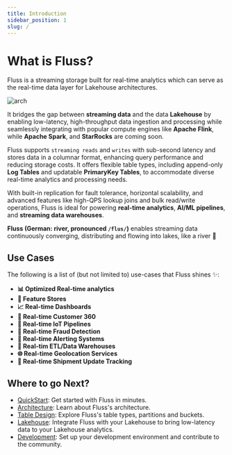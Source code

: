 ```yaml
---
title: Introduction
sidebar_position: 1
slug: /
---
```


<!--
 Licensed to the Apache Software Foundation (ASF) under one
 or more contributor license agreements.  See the NOTICE file
 distributed with this work for additional information
 regarding copyright ownership.  The ASF licenses this file
 to you under the Apache License, Version 2.0 (the
 "License"); you may not use this file except in compliance
 with the License.  You may obtain a copy of the License at

      http://www.apache.org/licenses/LICENSE-2.0

 Unless required by applicable law or agreed to in writing, software
 distributed under the License is distributed on an "AS IS" BASIS,
 WITHOUT WARRANTIES OR CONDITIONS OF ANY KIND, either express or implied.
 See the License for the specific language governing permissions and
 limitations under the License.
-->

# What is Fluss?

Fluss is a streaming storage built for real-time analytics which can serve as the real-time data layer for Lakehouse architectures.

![arch](/img/fluss.png)

It bridges the gap between **streaming data** and the data **Lakehouse** by enabling low-latency, high-throughput data ingestion and processing while seamlessly integrating with popular compute engines like **Apache Flink**, while **Apache Spark**, and **StarRocks** are coming soon.

Fluss supports `streaming reads` and `writes` with sub-second latency and stores data in a columnar format, enhancing query performance and reducing storage costs. 
It offers flexible table types, including append-only **Log Tables** and updatable **PrimaryKey Tables**, to accommodate diverse real-time analytics and processing needs.

With built-in replication for fault tolerance, horizontal scalability, and advanced features like high-QPS lookup joins and bulk read/write operations, Fluss is ideal for powering **real-time analytics**, **AI/ML pipelines**, and **streaming data warehouses**. 

**Fluss (German: river, pronounced `/flus/`)** enables streaming data continuously converging, distributing and flowing into lakes, like a river 🌊

## Use Cases
The following is a list of (but not limited to) use-cases that Fluss shines ✨:
* **📊 Optimized Real-time analytics**
* **🔧 Feature Stores**
* **📈 Real-time Dashboards**
* **🧍 Real-time Customer 360**
* **📡 Real-time IoT Pipelines**
* **🚓 Real-time Fraud Detection**
* **🚨 Real-time Alerting Systems**
* **💫 Real-tim ETL/Data Warehouses**
* **🌐 Real-time Geolocation Services**
* **🚚 Real-time Shipment Update Tracking**

## Where to go Next?

- [QuickStart](quickstart/flink.md): Get started with Fluss in minutes.
- [Architecture](concepts/architecture.md): Learn about Fluss's architecture.
- [Table Design](table-design/overview.md): Explore Fluss's table types, partitions and buckets.
- [Lakehouse](streaming-lakehouse/overview.md): Integrate Fluss with your Lakehouse to bring low-latency data to your Lakehouse analytics.
- [Development](/community/dev/ide-setup): Set up your development environment and contribute to the community.

